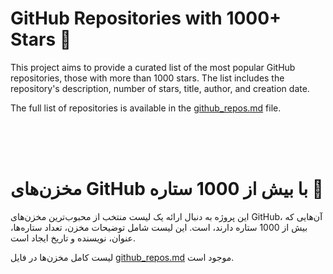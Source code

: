 # GitHub Repositories with 1000+ Stars 🌟

This project aims to provide a curated list of the most popular GitHub repositories, those with more than 1000 stars. The list includes the repository's description, number of stars, title, author, and creation date.

The full list of repositories is available in the [github_repos.md](github_repos.md) file.


<br><br>
<br>

# مخزن‌های GitHub با بیش از 1000 ستاره 🌟

این پروژه به دنبال ارائه یک لیست منتخب از محبوب‌ترین مخزن‌های GitHub، آن‌هایی که بیش از 1000 ستاره دارند، است. این لیست شامل توضیحات مخزن، تعداد ستاره‌ها، عنوان، نویسنده و تاریخ ایجاد است.

لیست کامل مخزن‌ها در فایل [github_repos.md](github_repos.md) موجود است.